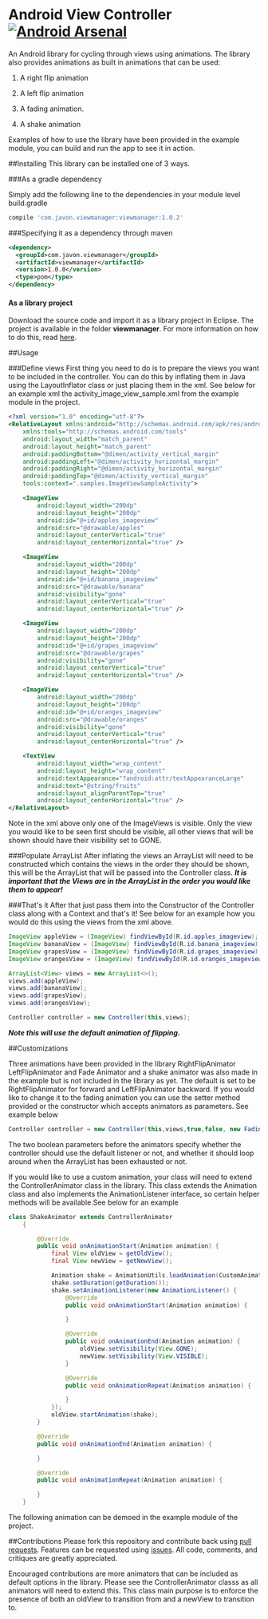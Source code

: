 # Android View Controller [![Android Arsenal](https://img.shields.io/badge/Android%20Arsenal-Android%20View%20Controller-brightgreen.svg?style=flat)](http://android-arsenal.com/details/1/3208)

An Android library for cycling through views using animations. The library also provides animations as built in animations that can be used:

1. A right flip animation

2. A left flip animation

3. A fading animation.

4. A shake animation

Examples of how to use the library have been provided in the example module, you can build and run the app to see it in action.

##Installing
This library can be installed one of 3 ways.

###As a gradle dependency

Simply add the following line to the dependencies in your module level build.gradle

```groovy
compile 'com.javon.viewmanager:viewmanager:1.0.2'
```
###Specifying it as a dependency through maven
```xml
<dependency>
  <groupId>com.javon.viewmanager</groupId>
  <artifactId>viewmanager</artifactId>
  <version>1.0.0</version>
  <type>pom</type>
</dependency>
```

#### As a library project

Download the source code and import it as a library project in Eclipse. The project is available in the folder **viewmanager**. For more information on how to do this, read [here](http://developer.android.com/tools/projects/index.html#LibraryProjects).

##Usage

###Define views
First thing you need to do is to prepare the views you want to be included in the controller. You can do this by inflating them in Java using the LayoutInflator class or just placing them in the xml. See below for an example xml the activity_image_view_sample.xml from the example module in the project.

```xml
<?xml version="1.0" encoding="utf-8"?>
<RelativeLayout xmlns:android="http://schemas.android.com/apk/res/android"
    xmlns:tools="http://schemas.android.com/tools"
    android:layout_width="match_parent"
    android:layout_height="match_parent"
    android:paddingBottom="@dimen/activity_vertical_margin"
    android:paddingLeft="@dimen/activity_horizontal_margin"
    android:paddingRight="@dimen/activity_horizontal_margin"
    android:paddingTop="@dimen/activity_vertical_margin"
    tools:context=".samples.ImageViewSampleActivity">

    <ImageView
        android:layout_width="200dp"
        android:layout_height="200dp"
        android:id="@+id/apples_imageview"
        android:src="@drawable/apples"
        android:layout_centerVertical="true"
        android:layout_centerHorizontal="true" />

    <ImageView
        android:layout_width="200dp"
        android:layout_height="200dp"
        android:id="@+id/banana_imageview"
        android:src="@drawable/banana"
        android:visibility="gone"
        android:layout_centerVertical="true"
        android:layout_centerHorizontal="true" />

    <ImageView
        android:layout_width="200dp"
        android:layout_height="200dp"
        android:id="@+id/grapes_imageview"
        android:src="@drawable/grapes"
        android:visibility="gone"
        android:layout_centerVertical="true"
        android:layout_centerHorizontal="true" />

    <ImageView
        android:layout_width="200dp"
        android:layout_height="200dp"
        android:id="@+id/oranges_imageview"
        android:src="@drawable/oranges"
        android:visibility="gone"
        android:layout_centerVertical="true"
        android:layout_centerHorizontal="true" />

    <TextView
        android:layout_width="wrap_content"
        android:layout_height="wrap_content"
        android:textAppearance="?android:attr/textAppearanceLarge"
        android:text="@string/fruits"
        android:layout_alignParentTop="true"
        android:layout_centerHorizontal="true" />
</RelativeLayout>
```

Note in the xml above only one of the ImageViews is visible. Only the view you would like to be seen first should be visible, all other views that will be shown should have their visibility set to GONE. 

###Populate ArrayList
After inflating the views an ArrayList will need to be constructed which contains the views in the order they should be shown, this will be the ArrayList that will be passed into the Controller class. ***It is important that the Views are in the ArrayList in the order you would like them to appear!***

###That's it
After that just pass them into the Constructor of the Controller class along with a Context and that's it! See below for an example how you would do this using the views from the xml above. 

```Java
ImageView appleView = (ImageView) findViewById(R.id.apples_imageview);
ImageView bananaView = (ImageView) findViewById(R.id.banana_imageview);
ImageView grapesView = (ImageView) findViewById(R.id.grapes_imageview);
ImageView orangesView = (ImageView) findViewById(R.id.oranges_imageview);

ArrayList<View> views = new ArrayList<>();
views.add(appleView);
views.add(bananaView);
views.add(grapesView);
views.add(orangesView);

Controller controller = new Controller(this,views);
```

***Note this will use the default animation of flipping.***

##Customizations

Three animations have been provided in the library RightFlipAnimator LeftFlipAnimator and Fade Animator and a shake animator was also made in the example but is not included in the library as yet. The default is set to be RightFlipAnimator for forward and LeftFlipAnimator backward. If you would like to change it to the fading animation you can use the setter method provided or the constructor which accepts animators as parameters. See example below

```Java
Controller controller = new Controller(this,views,true,false, new FadingAnimator(),new FadingAnimator());
```

The two boolean parameters before the animators specify whether the controller should use the default listener or not, and whether it should loop around when the ArrayList has been exhausted or not.

If you would like to use a custom animation, your class will need to extend the ControllerAnimator class in the library. This class extends the Animation class and also implements the AnimationListener interface, so certain helper methods will be available.See below for an example

```Java
class ShakeAnimator extends ControllerAnimator
    {

        @Override
        public void onAnimationStart(Animation animation) {
            final View oldView = getOldView();
            final View newView = getNewView();

            Animation shake = AnimationUtils.loadAnimation(CustomAnimatorSampleActivity.this, R.anim.shake);
            shake.setDuration(getDuration());
            shake.setAnimationListener(new AnimationListener() {
                @Override
                public void onAnimationStart(Animation animation) {

                }

                @Override
                public void onAnimationEnd(Animation animation) {
                    oldView.setVisibility(View.GONE);
                    newView.setVisibility(View.VISIBLE);
                }

                @Override
                public void onAnimationRepeat(Animation animation) {

                }
            });
            oldView.startAnimation(shake);
        }

        @Override
        public void onAnimationEnd(Animation animation) {

        }

        @Override
        public void onAnimationRepeat(Animation animation) {

        }
    }
```

The following animation can be demoed in the example module of the project.

##Contributions
Please fork this repository and contribute back using [pull requests](https://github.com/JA-VON/Android-View-Controller/pulls). Features can be requested using [issues](https://github.com/JA-VON/Android-View-Controller/issues). All code, comments, and critiques are greatly appreciated.

Encouraged contributions are more animators that can be included as default options in the library. Please see the ControllerAnimator classs as all animators will need to extend this. This class main purpose is to enforce the presence of both an oldView to transition from and a newView to transition to.
